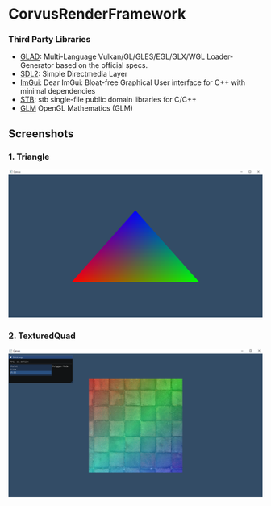 # CorvusRenderFramework
### Third Party Libraries
* [GLAD](https://github.com/Dav1dde/glad): Multi-Language Vulkan/GL/GLES/EGL/GLX/WGL Loader-Generator based on the official specs.
* [SDL2](https://github.com/libsdl-org/SDL): Simple Directmedia Layer
* [ImGui](https://github.com/ocornut/imgui): Dear ImGui: Bloat-free Graphical User interface for C++ with minimal dependencies
* [STB](https://github.com/nothings/stb): stb single-file public domain libraries for C/C++
* [GLM](https://github.com/g-truc/glm) OpenGL Mathematics (GLM)

## Screenshots
### 1. Triangle
![Triangle](Screenshot/BasicTriangle.png)
### 2. TexturedQuad
![Triangle](Screenshot/TexturedQuad.png)
